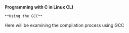 **Programming with C in Linux CLI**

	**Using the GCC**

Here will be examining the compilation process using GCC

